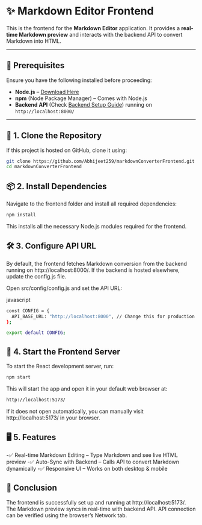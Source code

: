 # ✨ Markdown Editor Frontend

This is the frontend for the **Markdown Editor** application. It provides a **real-time Markdown preview** and interacts with the backend API to convert Markdown into HTML.

---

## 📌 Prerequisites

Ensure you have the following installed before proceeding:

- **Node.js** – [Download Here](https://nodejs.org/)
- **npm** (Node Package Manager) – Comes with Node.js
- **Backend API** (Check [Backend Setup Guide](https://github.com/Abhijeet259/markdownConverterBackend?tab=readme-ov-file)) running on `http://localhost:8000/`

---

## 📂 1. Clone the Repository

If this project is hosted on GitHub, clone it using:

```sh
git clone https://github.com/Abhijeet259/markdownConverterFrontend.git
cd markdownConverterFrontend
```

## 📦 2. Install Dependencies
Navigate to the frontend folder and install all required dependencies:

```sh
npm install
```
This installs all the necessary Node.js modules required for the frontend.

## 🛠 3. Configure API URL
By default, the frontend fetches Markdown conversion from the backend running on http://localhost:8000/. If the backend is hosted elsewhere, update the config.js file.

Open src/config/config.js and set the API URL:

javascript
```sh
const CONFIG = {
  API_BASE_URL: "http://localhost:8000", // Change this for production
};

export default CONFIG;
```

## 🚀 4. Start the Frontend Server
To start the React development server, run:

```sh
npm start
```
This will start the app and open it in your default web browser at:

```sh
http://localhost:5173/
```
If it does not open automatically, you can manually visit http://localhost:5173/ in your browser.

## 🖥 5. Features
-✅ Real-time Markdown Editing – Type Markdown and see live HTML preview
-✅ Auto-Sync with Backend – Calls API to convert Markdown dynamically
-✅ Responsive UI – Works on both desktop & mobile

## 🎯 Conclusion
The frontend is successfully set up and running at http://localhost:5173/.
The Markdown preview syncs in real-time with backend API.
API connection can be verified using the browser’s Network tab.